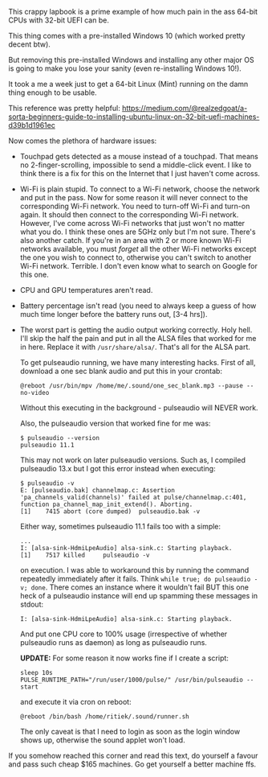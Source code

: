 This crappy lapbook is a prime example of how much pain in the ass 64-bit CPUs
with 32-bit UEFI can be.

This thing comes with a pre-installed Windows 10 (which worked pretty decent btw).

But removing this pre-installed Windows and installing any other major OS
is going to make you lose your sanity (even re-installing Windows 10!).

It took a me a week just to get a 64-bit Linux (Mint) running on the damn thing
enough to be usable.

This reference was pretty helpful:
https://medium.com/@realzedgoat/a-sorta-beginners-guide-to-installing-ubuntu-linux-on-32-bit-uefi-machines-d39b1d1961ec

Now comes the plethora of hardware issues:

- Touchpad gets detected as a mouse instead of a touchpad. That means no 2-finger-scrolling,
  impossible to send a middle-click event. I like to think there is a fix for this
  on the Internet that I just haven't come across.

- Wi-Fi is plain stupid. To connect to a Wi-Fi network, choose the network and
  put in the pass. Now for some reason it will never connect to the corresponding
  Wi-Fi network. You need to turn-off Wi-Fi and turn-on again. It should then
  connect to the corresponding Wi-Fi network. However, I've come across Wi-Fi
  networks that just won't no matter what you do. I think these ones are 5GHz
  only but I'm not sure.
  There's also another catch. If you're in an area with 2 or more known Wi-Fi
  networks available, you must *forget* all the other Wi-Fi networks except the
  one you wish to connect to, otherwise you can't switch to another Wi-Fi
  network. Terrible. I don't even know what to search on Google for this one.

- CPU and GPU temperatures aren't read.

- Battery percentage isn't read (you need to always keep a guess of how much time
  longer before the battery runs out, [3-4 hrs]).

- The worst part is getting the audio output working correctly. Holy hell.
  I'll skip the half the pain and put in all the ALSA files that worked for me
  in here. Replace it with `/usr/share/alsa/`. That's all for the ALSA part.

  To get pulseaudio running, we have many interesting hacks. First of all, download
  a one sec blank audio and put this in your crontab:
  ```
  @reboot /usr/bin/mpv /home/me/.sound/one_sec_blank.mp3 --pause --no-video
  ```
  Without this executing in the background - pulseaudio will NEVER work.

  Also, the pulseaudio version that worked fine for me was:
  ```
  $ pulseaudio --version
  pulseaudio 11.1
  ```

  This may not work on later pulseaudio versions. Such as, I compiled pulseaudio 13.x
  but I got this error instead when executing:
  ```
  $ pulseaudio -v
  E: [pulseaudio.bak] channelmap.c: Assertion 'pa_channels_valid(channels)' failed at pulse/channelmap.c:401, function pa_channel_map_init_extend(). Aborting.
  [1]    7415 abort (core dumped)  pulseaudio.bak -v
  ```

  Either way, sometimes pulseaudio 11.1 fails too with a simple:
  ```
  ...
  I: [alsa-sink-HdmiLpeAudio] alsa-sink.c: Starting playback.
  [1]    7517 killed     pulseaudio -v
  ```
  on execution. I was able to workaround this by running the command repeatedly
  immediately after it fails. Think `while true; do pulseaudio -v; done`. There
  comes an instance where it wouldn't fail BUT this one heck of a pulseaudio
  instance will end up spamming these messages in stdout:
  ```
  I: [alsa-sink-HdmiLpeAudio] alsa-sink.c: Starting playback.
  ```
  And put one CPU core to 100% usage (irrespective of whether pulseaudio runs as daemon)
  as long as pulseaudio runs.
  
  **UPDATE:** For some reason it now works fine if I create a script:
  ```
  sleep 10s
  PULSE_RUNTIME_PATH="/run/user/1000/pulse/" /usr/bin/pulseaudio --start
  ```
  and execute it via cron on reboot:
  ```
  @reboot /bin/bash /home/ritiek/.sound/runner.sh
  ```
  The only caveat is that I need to login as soon as the login window shows up,
  otherwise the sound applet won't load.


If you somehow reached this corner and read this text, do yourself a favour and pass such
cheap $165 machines. Go get yourself a better machine ffs.
